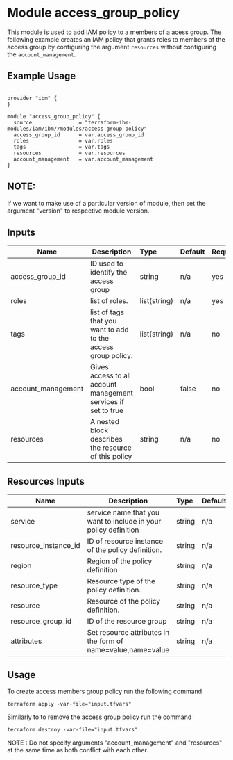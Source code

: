 # Module access_group_policy

This module is used to add IAM policy to a members of a acess group. The following example creates an IAM policy that grants roles to members of the access group by configuring the argument `resources`  without configuring the `account_management`.

## Example Usage
```

provider "ibm" {
}

module "access_group_policy" {
  source               = "terraform-ibm-modules/iam/ibm//modules/access-group-policy"
  access_group_id      = var.access_group_id
  roles                = var.roles
  tags                 = var.tags
  resources            = var.resources
  account_management   = var.account_management
}

```
## NOTE: 

If we want to make use of a particular version of module, then set the argument "version" to respective module version.

## Inputs

| Name                          | Description                                                      | Type         | Default | Required |
|-------------------------------|------------------------------------------------------------------|:-------------|:------- |:---------|
| access_group_id               | ID used to identify the access group                             | string       | n/a     | yes      |
| roles                         | list of roles.                                                   | list(string) | n/a     | yes      |
| tags                          | list of tags that you want to add to the access group policy.    | list(string) | n/a     | no       |
| account_management            | Gives access to all account management services if set to true   | bool         | false   | no       |
| resources                     | A nested block describes the resource of this policy             | string       | n/a     | no       |


## Resources Inputs

| Name                          | Description                                                      | Type         | Default | Required |
|-------------------------------|------------------------------------------------------------------|:-------------|:------- |:---------|
| service                       | service name that you want to include in your policy definition  | string       | n/a     | no       |
| resource_instance_id          | ID of resource instance of the policy definition.                | string       | n/a     | no       |
| region                        | Region of the policy definition                                  | string       | n/a     | no       |
| resource_type                 | Resource type of the policy definition.                          | string       | n/a     | no       |
| resource                      | Resource of the policy definition.                               | string       | n/a     | no       |
| resource_group_id             | ID of the resource group                                         | string       | n/a     | no       |
| attributes                    | Set resource attributes in the form of name=value,name=value     | string       | n/a     | no       |

## Usage

To create access members group policy run the following command

  `terraform apply -var-file="input.tfvars"`

Similarly to to remove the access group policy run the command

   `terraform destroy -var-file="input.tfvars"`
   

NOTE : Do not specify arguments "account_management" and "resources" at the same time as both conflict with each other.


